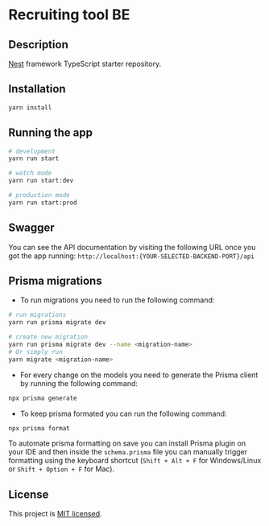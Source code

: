 # Recruiting tool BE

## Description

[Nest](https://github.com/nestjs/nest) framework TypeScript starter repository.

## Installation

```bash
yarn install
```

## Running the app

```bash
# development
yarn run start

# watch mode
yarn run start:dev

# production mode
yarn run start:prod
```

## Swagger

You can see the API documentation by visiting the following URL once you got the app running: `http://localhost:{YOUR-SELECTED-BACKEND-PORT}/api`

## Prisma migrations

- To run migrations you need to run the following command:

```bash
# run migrations
yarn run prisma migrate dev

# create new migration
yarn run prisma migrate dev --name <migration-name>
# Or simply run
yarn migrate <migration-name>
```

- For every change on the models you need to generate the Prisma client by running the following command:

```bash
npx prisma generate
```

- To keep prisma formated you can run the following command:

```bash
npx prisma format
```

To automate prisma formatting on save you can install Prisma plugin on your IDE and then inside the `schema.prisma` file you can manually trigger formatting using the keyboard shortcut (`Shift + Alt + F` for Windows/Linux or `Shift + Option + F` for Mac).

## License

This project is [MIT licensed](../LICENSE).
